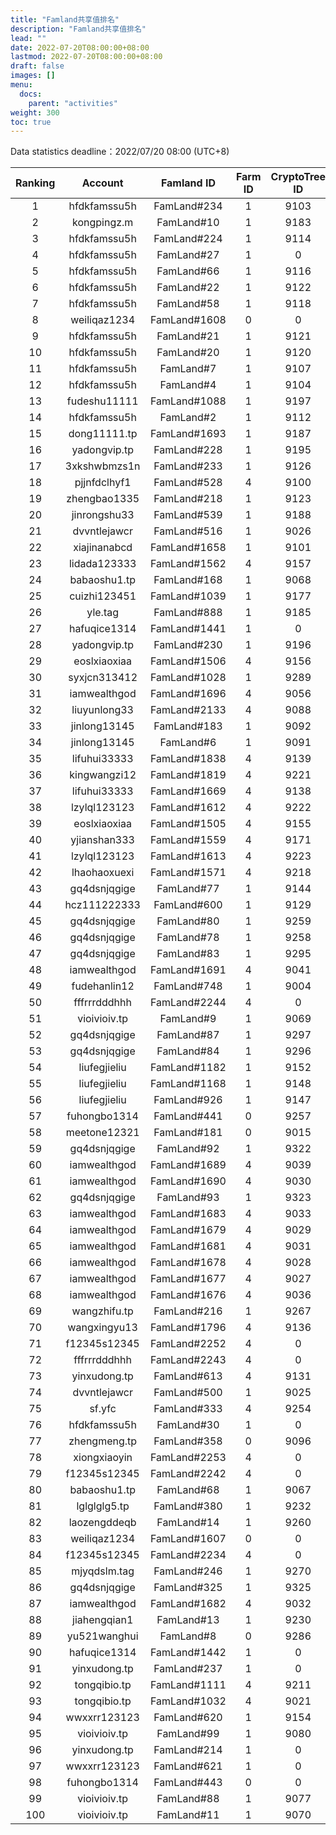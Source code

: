 ```yaml
---
title: "Famland共享值排名"
description: "Famland共享值排名"
lead: ""
date: 2022-07-20T08:00:00+08:00
lastmod: 2022-07-20T08:00:00+08:00
draft: false
images: []
menu:
  docs:
    parent: "activities"
weight: 300
toc: true
---
```


Data statistics deadline：2022/07/20 08:00 (UTC+8)


| Ranking |   Account    |  Famland ID  |  Farm ID  | CryptoTree ID | Fertility Value | Fertility Bonus | Shared Value |   Shared Value(Inc.)   |
| :--: | :----------: | :----------: | :----------: | :----------: | :---------: | :---------: | :----------: | :------: |
| 1    | hfdkfamssu5h | FamLand#234  | 1          | 9103        | 407912.175  | 300      | 723      | 203        |
| 2    | kongpingz.m  | FamLand#10   | 1          | 9183        | 414647.3329 | 300      | 700      | 104        |
| 3    | hfdkfamssu5h | FamLand#224  | 1          | 9114        | 407972.925  | 300      | 680      | 160        |
| 4    | hfdkfamssu5h | FamLand#27   | 1          | 0           | 75495.675   | 200      | 662.9975 | 154.8675   |
| 5    | hfdkfamssu5h | FamLand#66   | 1          | 9116        | 407912.175  | 300      | 656      | 136        |
| 6    | hfdkfamssu5h | FamLand#22   | 1          | 9122        | 407924.325  | 300      | 651      | 130.99     |
| 7    | hfdkfamssu5h | FamLand#58   | 1          | 9118        | 407912.175  | 300      | 650      | 130        |
| 8    | weiliqaz1234 | FamLand#1608 | 0          | 0           | 0           | 200      | 626.58   | 14         |
| 9    | hfdkfamssu5h | FamLand#21   | 1          | 9121        | 407936.475  | 300      | 614      | 93.99      |
| 10   | hfdkfamssu5h | FamLand#20   | 1          | 9120        | 407928.375  | 300      | 614      | 93.99      |
| 11   | hfdkfamssu5h | FamLand#7    | 1          | 9107        | 407968.875  | 300      | 600.99   | 81.54      |
| 12   | hfdkfamssu5h | FamLand#4    | 1          | 9104        | 407968.875  | 300      | 597      | 77.55      |
| 13   | fudeshu11111 | FamLand#1088 | 1          | 9197        | 413610.5295 | 300      | 595.9962 | 48.05      |
| 14   | hfdkfamssu5h | FamLand#2    | 1          | 9112        | 407985.3189 | 300      | 591      | 71.44      |
| 15   | dong11111.tp | FamLand#1693 | 1          | 9187        | 413521.4378 | 300      | 585      | 85         |
| 16   | yadongvip.tp | FamLand#228  | 1          | 9195        | 412816.7298 | 300      | 578      | 78         |
| 17   | 3xkshwbmzs1n | FamLand#233  | 1          | 9126        | 413727.9878 | 300      | 574      | 51.79      |
| 18   | pjjnfdclhyf1 | FamLand#528  | 4          | 9100        | 414509.6319 | 300      | 572      | 44         |
| 19   | zhengbao1335 | FamLand#218  | 1          | 9123        | 411792.0921 | 300      | 572      | 72         |
| 20   | jinrongshu33 | FamLand#539  | 1          | 9188        | 414396.225  | 300      | 570      | 70         |
| 21   | dvvntlejawcr | FamLand#516  | 1          | 9026        | 138678.825  | 300      | 566.14   | 55         |
| 22   | xiajinanabcd | FamLand#1658 | 1          | 9101        | 409649.637  | 300      | 565      | 65         |
| 23   | lidada123333 | FamLand#1562 | 4          | 9157        | 122146.7331 | 300      | 564.9968 | 24.3       |
| 24   | babaoshu1.tp | FamLand#168  | 1          | 9068        | 413614.5848 | 300      | 560      | 39         |
| 25   | cuizhi123451 | FamLand#1039 | 1          | 9177        | 348625.1714 | 300      | 558.9938 | 81.5       |
| 26   | yle.tag      | FamLand#888  | 1          | 9185        | 413808.981  | 300      | 557      | 57         |
| 27   | hafuqice1314 | FamLand#1441 | 1          | 0           | 65518.28444 | 200      | 556.9    | 56.9       |
| 28   | yadongvip.tp | FamLand#230  | 1          | 9196        | 137470.575  | 300      | 554.9988 | 54.9988    |
| 29   | eoslxiaoxiaa | FamLand#1506 | 4          | 9156        | 91916.175   | 300      | 554      | 27.24      |
| 30   | syxjcn313412 | FamLand#1028 | 1          | 9289        | 413784.684  | 300      | 554      | 54         |
| 31   | iamwealthgod | FamLand#1696 | 4          | 9056        | 411022.575  | 300      | 553.99   | 11.93      |
| 32   | liuyunlong33 | FamLand#2133 | 4          | 9088        | 413039.4815 | 300      | 553      | 12.71      |
| 33   | jinlong13145 | FamLand#183  | 1          | 9092        | 137291.025  | 300      | 552.99   | 25.84      |
| 34   | jinlong13145 | FamLand#6    | 1          | 9091        | 411889.2868 | 300      | 552.99   | 25.86      |
| 35   | lifuhui33333 | FamLand#1838 | 4          | 9139        | 416603.4813 | 300      | 552      | 32.2       |
| 36   | kingwangzi12 | FamLand#1819 | 4          | 9221        | 413132.631  | 300      | 552      | 34         |
| 37   | lifuhui33333 | FamLand#1669 | 4          | 9138        | 416615.6324 | 300      | 552      | 35         |
| 38   | lzylql123123 | FamLand#1612 | 4          | 9222        | 412662.825  | 300      | 552      | 21.01      |
| 39   | eoslxiaoxiaa | FamLand#1505 | 4          | 9155        | 412994.9381 | 300      | 552      | 11.49      |
| 40   | yjianshan333 | FamLand#1559 | 4          | 9171        | 413011.1315 | 300      | 551.9966 | 11.77      |
| 41   | lzylql123123 | FamLand#1613 | 4          | 9223        | 412646.6322 | 300      | 551      | 30.6       |
| 42   | lhaohaoxuexi | FamLand#1571 | 4          | 9218        | 412994.9305 | 300      | 551      | 17.35      |
| 43   | gq4dsnjqgige | FamLand#77   | 1          | 9144        | 390185.325  | 300      | 548.17   | 0          |
| 44   | hcz111222333 | FamLand#600  | 1          | 9129        | 402331.2214 | 300      | 547.9982 | 5.59       |
| 45   | gq4dsnjqgige | FamLand#80   | 1          | 9259        | 390140.781  | 300      | 547      | 0          |
| 46   | gq4dsnjqgige | FamLand#78   | 1          | 9258        | 390144.861  | 300      | 547      | 0          |
| 47   | gq4dsnjqgige | FamLand#83   | 1          | 9295        | 390132.681  | 300      | 546.91   | 0          |
| 48   | iamwealthgod | FamLand#1691 | 4          | 9041        | 131255.175  | 300      | 545.71   | 9.29       |
| 49   | fudehanlin12 | FamLand#748  | 1          | 9004        | 369103.4383 | 300      | 544.9992 | 130.64     |
| 50   | fffrrrdddhhh | FamLand#2244 | 4          | 0           | 82059.38663 | 200      | 543      | 22.54      |
| 51   | vioivioiv.tp | FamLand#9    | 1          | 9069        | 412703.352  | 300      | 543      | 8          |
| 52   | gq4dsnjqgige | FamLand#87   | 1          | 9297        | 390124.581  | 300      | 542.43   | 0          |
| 53   | gq4dsnjqgige | FamLand#84   | 1          | 9296        | 390128.6355 | 300      | 542.43   | 0          |
| 54   | liufegjieliu | FamLand#1182 | 1          | 9152        | 413784.6825 | 300      | 542      | 42         |
| 55   | liufegjieliu | FamLand#1168 | 1          | 9148        | 413804.9325 | 300      | 542      | 42         |
| 56   | liufegjieliu | FamLand#926  | 1          | 9147        | 413821.1355 | 300      | 542      | 42         |
| 57   | fuhongbo1314 | FamLand#441  | 0          | 9257        | 416364.531  | 300      | 542      | 42         |
| 58   | meetone12321 | FamLand#181  | 0          | 9015        | 407555.7908 | 300      | 542      | 42         |
| 59   | gq4dsnjqgige | FamLand#92   | 1          | 9322        | 390120.531  | 300      | 541.99   | 0          |
| 60   | iamwealthgod | FamLand#1689 | 4          | 9039        | 411144.075  | 300      | 541.97   | 7.02       |
| 61   | iamwealthgod | FamLand#1690 | 4          | 9030        | 411140.025  | 300      | 541.96   | 12.04      |
| 62   | gq4dsnjqgige | FamLand#93   | 1          | 9323        | 390100.275  | 300      | 541.92   | 0          |
| 63   | iamwealthgod | FamLand#1683 | 4          | 9033        | 411131.925  | 300      | 541.76   | 7.23       |
| 64   | iamwealthgod | FamLand#1679 | 4          | 9029        | 411148.125  | 300      | 541.67   | 7.33       |
| 65   | iamwealthgod | FamLand#1681 | 4          | 9031        | 411148.125  | 300      | 541.66   | 7.34       |
| 66   | iamwealthgod | FamLand#1678 | 4          | 9028        | 411168.4587 | 300      | 541.6453 | 4.35       |
| 67   | iamwealthgod | FamLand#1677 | 4          | 9027        | 411152.175  | 300      | 541.64   | 4.36       |
| 68   | iamwealthgod | FamLand#1676 | 4          | 9036        | 411172.425  | 300      | 541.64   | 7.36       |
| 69   | wangzhifu.tp | FamLand#216  | 1          | 9267        | 411455.9325 | 300      | 541      | 41         |
| 70   | wangxingyu13 | FamLand#1796 | 4          | 9136        | 410828.1811 | 300      | 540.7468 | 40.7468    |
| 71   | f12345s12345 | FamLand#2252 | 4          | 0           | 82386.075   | 200      | 540      | 24.34      |
| 72   | fffrrrdddhhh | FamLand#2243 | 4          | 0           | 85868.175   | 200      | 540      | 19.05      |
| 73   | yinxudong.tp | FamLand#613  | 4          | 9131        | 413501.181  | 300      | 540      | 40         |
| 74   | dvvntlejawcr | FamLand#500  | 1          | 9025        | 413039.475  | 300      | 540      | 40         |
| 75   | sf.yfc       | FamLand#333  | 4          | 9254        | 414307.131  | 300      | 540      | 40         |
| 76   | hfdkfamssu5h | FamLand#30   | 1          | 0           | 65905.275   | 200      | 539.9925 | 39.9925    |
| 77   | zhengmeng.tp | FamLand#358  | 0          | 9096        | 414213.9925 | 300      | 538      | 18.39      |
| 78   | xiongxiaoyin | FamLand#2253 | 4          | 0           | 83988.08215 | 200      | 537      | 7.01       |
| 79   | f12345s12345 | FamLand#2242 | 4          | 0           | 84991.575   | 200      | 537      | 22.29      |
| 80   | babaoshu1.tp | FamLand#68   | 1          | 9067        | 137863.4297 | 300      | 537      | 36         |
| 81   | lglglglg5.tp | FamLand#380  | 1          | 9232        | 413602.4303 | 300      | 535.47   | 35.47      |
| 82   | laozengddeqb | FamLand#14   | 1          | 9260        | 390383.7862 | 300      | 534.21   | 0          |
| 83   | weiliqaz1234 | FamLand#1607 | 0          | 0           | 88731.0799  | 200      | 534      | 19.24      |
| 84   | f12345s12345 | FamLand#2234 | 4          | 0           | 86307.40334 | 200      | 533      | 20.11      |
| 85   | mjyqdslm.tag | FamLand#246  | 1          | 9270        | 413736.075  | 300      | 532      | 9          |
| 86   | gq4dsnjqgige | FamLand#325  | 1          | 9325        | 126725.9301 | 300      | 530.96   | 0          |
| 87   | iamwealthgod | FamLand#1682 | 4          | 9032        | 411135.975  | 300      | 530.81   | 18.19      |
| 88   | jiahengqian1 | FamLand#13   | 1          | 9230        | 390173.1822 | 300      | 530.75   | 15         |
| 89   | yu521wanghui | FamLand#8    | 0          | 9286        | 416680.4345 | 300      | 530      | 19         |
| 90   | hafuqice1314 | FamLand#1442 | 1          | 0           | 55450.87801 | 200      | 529      | 29         |
| 91   | yinxudong.tp | FamLand#237  | 1          | 0           | 91871.18025 | 200      | 529      | 29         |
| 92   | tongqibio.tp | FamLand#1111 | 4          | 9211        | 416469.8323 | 300      | 528      | 28         |
| 93   | tongqibio.tp | FamLand#1032 | 4          | 9021        | 416473.881  | 300      | 528      | 28         |
| 94   | wwxxrr123123 | FamLand#620  | 1          | 9154        | 137840.4798 | 300      | 527      | 27         |
| 95   | vioivioiv.tp | FamLand#99   | 1          | 9080        | 412695.225  | 300      | 527      | 12         |
| 96   | yinxudong.tp | FamLand#214  | 1          | 0           | 91875.678   | 200      | 526      | 26         |
| 97   | wwxxrr123123 | FamLand#621  | 1          | 0           | 80656.278   | 200      | 525      | 25         |
| 98   | fuhongbo1314 | FamLand#443  | 0          | 0           | 92517.3783  | 200      | 525      | 25         |
| 99   | vioivioiv.tp | FamLand#88   | 1          | 9077        | 412695.225  | 300      | 525      | 10         |
| 100  | vioivioiv.tp | FamLand#11   | 1          | 9070        | 412699.284  | 300      | 525      | 10         |
